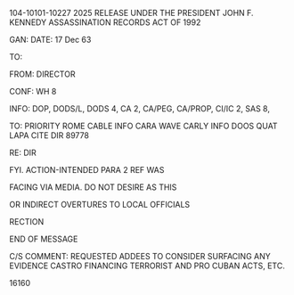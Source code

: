104-10101-10227 2025 RELEASE UNDER THE PRESIDENT JOHN F. KENNEDY ASSASSINATION RECORDS ACT OF 1992

GAN:
DATE: 17 Dec 63

TO:

FROM: DIRECTOR

CONF: WH 8

INFO: DOP, DODS/L, DODS 4, CA 2, CA/PEG, CA/PROP, CI/IC 2, SAS 8,

TO: PRIORITY ROME CABLE INFO
CARA WAVE
CARLY INFO
DOOS
QUAT
LAPA
CITE DIR 89778

RE: DIR

FYI. ACTION-INTENDED PARA 2 REF WAS

FACING VIA MEDIA. DO NOT DESIRE AS THIS

OR INDIRECT OVERTURES TO LOCAL OFFICIALS

RECTION

END OF MESSAGE

C/S COMMENT: REQUESTED ADDEES TO CONSIDER SURFACING ANY EVIDENCE CASTRO FINANCING TERRORIST AND PRO CUBAN ACTS, ETC.

16160

